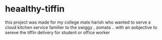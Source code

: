 # heaalthy-tiffin
this project was made for my college mate harish 
who wanted to serve a cloud kitchen service familier to the swiggy , zomata .. with an aobjective to sereve the tiffin delivery for student or office worker 
